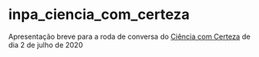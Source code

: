 # inpa_ciencia_com_certeza

Apresentação breve para a roda de conversa do [Ciência com Certeza](https://www.youtube.com/channel/UCRS89wkx1PINKDx_9w1lliQ) de dia 2 de julho de 2020 

